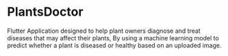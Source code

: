 # PlantsDoctor
Flutter Application designed to help plant owners diagnose and treat diseases that may affect their plants, By using a machine learning model to predict whether a plant is diseased or healthy based on an uploaded image.
